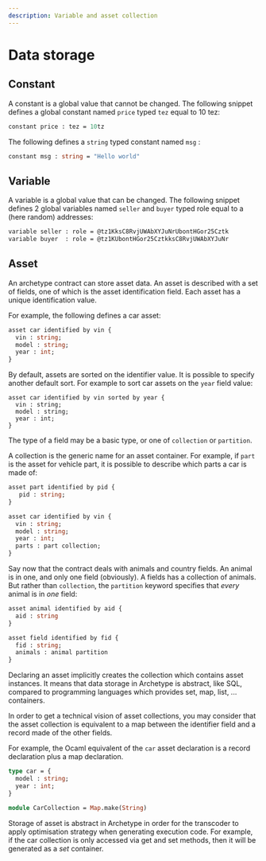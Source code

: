 ```yaml
---
description: Variable and asset collection
---
```


# Data storage

## Constant

A constant is a global value that cannot be changed. The following snippet defines a global constant named `price` typed `tez` equal to 10 tez:

```ocaml
constant price : tez = 10tz
```

The following defines a `string` typed constant named `msg` :

```ocaml
constant msg : string = "Hello world"
```

## Variable

A variable is a global value that can be changed. The following snippet defines 2 global variables named `seller` and `buyer` typed role equal to a \(here random\) addresses:

```ocaml
variable seller : role = @tz1KksC8RvjUWAbXYJuNrUbontHGor25Cztk
variable buyer  : role = @tz1KUbontHGor25CztkksC8RvjUWAbXYJuNr
```

## Asset

An archetype contract can store asset data. An asset is described with a set of fields, one of which is the asset identification field. Each asset has a unique identification value.

For example, the following defines a car asset:

```ocaml
asset car identified by vin {
  vin : string;
  model : string;
  year : int;
}
```

By default, assets are sorted on the identifier value. It is possible to specify another default sort. For example to sort car assets on the `year` field value:

```text
asset car identified by vin sorted by year {
  vin : string;
  model : string;
  year : int;
}
```

The type of a field may be a basic type, or one of `collection` or `partition`. 

A collection is the generic name for an asset container. For example, if `part` is the asset for vehicle part, it is possible to describe which parts a car is made of:

```ocaml
asset part identified by pid {
   pid : string;
}

asset car identified by vin {
  vin : string;
  model : string;
  year : int;
  parts : part collection;
}
```

Say now that the contract deals with animals and country fields. An animal is in one, and only one field \(obviously\). A fields has a collection of animals. But rather than `collection`, the `partition` keyword specifies that _every_ animal is in _one_ field:

```ocaml
asset animal identified by aid {
  aid : string
}

asset field identified by fid {
  fid : string;
  animals : animal partition
}
```

Declaring an asset implicitly creates the collection which contains asset instances. It means that data storage in Archetype is abstract, like SQL, compared to programming languages which provides set, map, list, ... containers. 

In order to get a technical vision of asset collections, you may consider that the asset collection is equivalent to a map between the identifier field and a record made of the other fields.

For example, the Ocaml equivalent of the `car` asset declaration is a record declaration plus a map declaration.

```ocaml
type car = {
  model : string;
  year : int;
}

module CarCollection = Map.make(String)
```

Storage of asset is abstract in Archetype in order for the transcoder to apply optimisation strategy when generating execution code. For example, if the car collection is only accessed via get and set methods, then it will be generated as a _set_ container.



